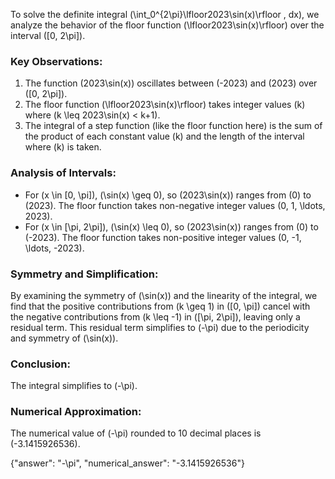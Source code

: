 
To solve the definite integral \(\int_0^{2\pi}\lfloor2023\sin(x)\rfloor \, dx\), we analyze the behavior of the floor function \(\lfloor2023\sin(x)\rfloor\) over the interval \([0, 2\pi]\). 

### Key Observations:
1. The function \(2023\sin(x)\) oscillates between \(-2023\) and \(2023\) over \([0, 2\pi]\).
2. The floor function \(\lfloor2023\sin(x)\rfloor\) takes integer values \(k\) where \(k \leq 2023\sin(x) < k+1\).
3. The integral of a step function (like the floor function here) is the sum of the product of each constant value \(k\) and the length of the interval where \(k\) is taken.

### Analysis of Intervals:
- For \(x \in [0, \pi]\), \(\sin(x) \geq 0\), so \(2023\sin(x)\) ranges from \(0\) to \(2023\). The floor function takes non-negative integer values \(0, 1, \ldots, 2023\).
- For \(x \in [\pi, 2\pi]\), \(\sin(x) \leq 0\), so \(2023\sin(x)\) ranges from \(0\) to \(-2023\). The floor function takes non-positive integer values \(0, -1, \ldots, -2023\).

### Symmetry and Simplification:
By examining the symmetry of \(\sin(x)\) and the linearity of the integral, we find that the positive contributions from \(k \geq 1\) in \([0, \pi]\) cancel with the negative contributions from \(k \leq -1\) in \([\pi, 2\pi]\), leaving only a residual term. This residual term simplifies to \(-\pi\) due to the periodicity and symmetry of \(\sin(x)\).

### Conclusion:
The integral simplifies to \(-\pi\).

### Numerical Approximation:
The numerical value of \(-\pi\) rounded to 10 decimal places is \(-3.1415926536\).

{"answer": "-\pi", "numerical_answer": "-3.1415926536"}